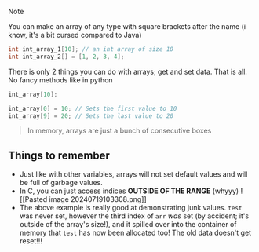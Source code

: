 >[!note]
>You can make an array of any type with square brackets after the name (i know, it's a bit cursed compared to Java)
>```c
>int int_array_1[10]; // an int array of size 10
>int int_array_2[] = [1, 2, 3, 4];
>```

There is only 2 things you can do with arrays; get and set data. That is all. No fancy methods like in python
```c
int_array[10];

int_array[0] = 10; // Sets the first value to 10
int_array[9] = 20; // Sets the last value to 20
```

> In memory, arrays are just a bunch of consecutive boxes

## Things to remember
- Just like with other variables, arrays will not set default values and will be full of garbage values.
- In C, you can just access indices **OUTSIDE OF THE RANGE** (whyyy)
![[Pasted image 20240719103308.png]]
- The above example is really good at demonstrating junk values. `test` was never set, however the third index of `arr` *was* set (by accident; it's outside of the array's size!), and it spilled over into the container of memory that `test` has now been allocated too! The old data doesn't get reset!!!
